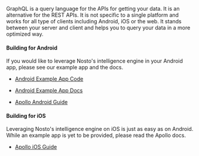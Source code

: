 GraphQL is a query language for the APIs for getting your data. It is an alternative for the REST APIs. It is not specific to a single platform and works for all type of clients including Android, iOS or the web. It stands between your server and client and helps you to query your data in a more optimized way.

#### Building for Android

If you would like to leverage Nosto's intelligence engine in your Android app, please see our example app and the docs. 

* [Android Example App Code](https://github.com/Nosto/example-android)
* [Android Example App Docs](https://github.com/Nosto/example-android/wiki)

* [Apollo Android Guide](https://www.apollographql.com/docs/android/)

#### Building for iOS

Leveraging Nosto's intelligence engine on iOS is just as easy as on Android. While an example app is yet to be provided, please read the Apollo docs.

* [Apollo iOS Guide](https://www.apollographql.com/docs/ios/)